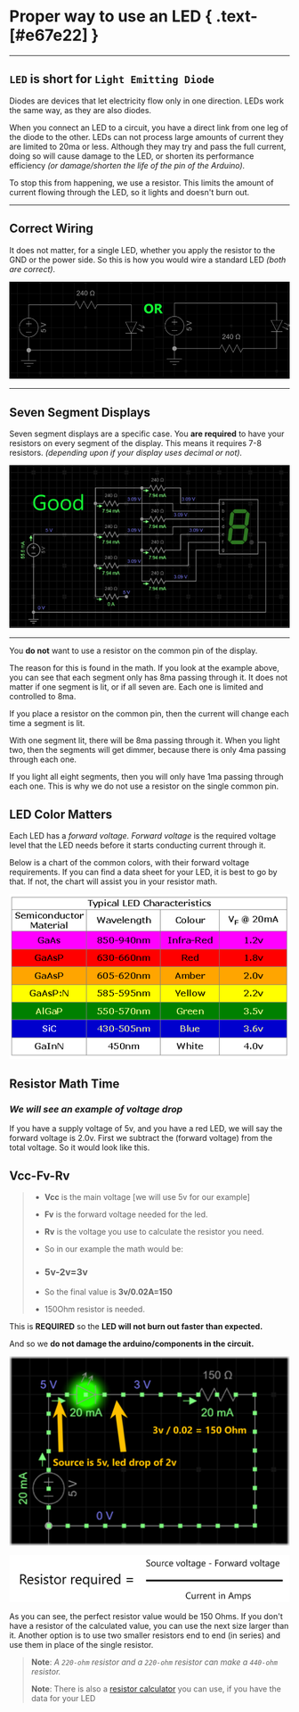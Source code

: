 # Proper way to use an LED { .text-[#e67e22] }

---

## `LED` is short for `Light Emitting Diode`

Diodes are devices that let electricity flow only in one direction. LEDs work the same way, as they are also diodes.

When you connect an LED to a circuit, you have a direct link from one leg of the diode to the other.  LEDs can not process large amounts of current they are limited to 20ma or less. Although they may try and pass the full current, doing so will cause damage to the LED, or shorten its performance efficiency *(or damage/shorten the life of the pin of the Arduino).*

To stop this from happening, we use a resistor. This limits the amount of current flowing through the LED, so it lights and doesn't burn out.

---

## Correct Wiring

It does not matter, for a single LED, whether you apply the resistor to the GND or the power side.  So this is how you would wire a standard LED *(both are correct)*.

![correct LED wiring](../../assets/images/forwardVoltage/ledFinal.png "Correct LED wiring")

---

## Seven Segment Displays

Seven segment displays are a specific case. You **are required** to have your resistors on every segment of the display. This means it requires 7-8 resistors. *(depending upon if your display uses decimal or not).*

![seven Segment Display](../../assets/images/forwardVoltage/sevenSegment.png "correct wiring for a display")

---

You **do not** want to use a resistor on the common pin of the display.

The reason for this is found in the math.
If you look at the example above, you can see that each segment only has 8ma passing through it. It does not matter if one segment is lit, or if all seven are. Each one is limited and controlled to 8ma.

If you place a resistor on the common pin, then the current will change each time a segment is lit.

With one segment lit, there will be 8ma passing through it.
When you light two, then the segments will get dimmer, because there is only 4ma passing through each one.  

If you light all eight segments, then you will only have 1ma passing through each one. This is why we do not use a resistor on the single common pin.

## LED Color Matters

Each LED has a *forward voltage.* *Forward voltage* is the required voltage level that the LED needs before it starts conducting current through it.

Below is a chart of the common colors, with their forward voltage requirements. If you can find a data sheet for your LED, it is best to go by that.
If not, the chart will assist you in your resistor math.

![led Chart](../../assets/images/forwardVoltage/forwardVoltage.png "led color chart")

## Resistor Math Time

### *We will see an example of voltage drop*

If you have a supply voltage of 5v, and you have a red LED, we will say the forward voltage is 2.0v. First we subtract the \(forward voltage\) from the total voltage. So it would look like this.

## **Vcc-Fv-Rv**

> * **Vcc** is the main voltage \[we will use 5v for our example\]
> * **Fv** is the forward voltage needed for the led.
> * **Rv** is the voltage you use to calculate the resistor you need.
> * So in our example the math would be:
>
> * ### 5v-2v=3v
>
> * So the final value is **3v/0.02A=150**
> * 150Ohm resistor is needed.

This is **REQUIRED** so the **LED will not burn out faster than expected.**

And so we **do not damage the arduino/components in the circuit.**

![resistor_circuit](../../assets/images/forwardVoltage/ledResistorCircut.png)

![resistance](../../assets/images/forwardVoltage/resistance.png)

As you can see, the perfect resistor value would be 150 Ohms. If you don't have a resistor of the calculated value, you can use the next size larger than it.
Another option is to use two smaller resistors end to end \(in series\) and use them in place of the single resistor.

> **Note**: *A `220-ohm` resistor and a `220-ohm` resistor can make a `440-ohm` resistor.*
>
> **Note**: There is also a [resistor calculator](https://ohmslawcalculator.com/led-resistor-calculator "resistor online calculator") you can use, if you have the data for your LED
